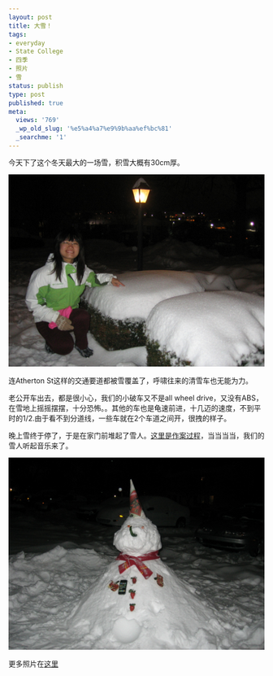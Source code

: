 ```yaml
---
layout: post
title: 大雪！
tags:
- everyday
- State College
- 四季
- 照片
- 雪
status: publish
type: post
published: true
meta:
  views: '769'
  _wp_old_slug: '%e5%a4%a7%e9%9b%aa%ef%bc%81'
  _searchme: '1'
---
```

今天下了这个冬天最大的一场雪，积雪大概有30cm厚。


![](/images/2010/07/img_0912.jpg)

连Atherton St这样的交通要道都被雪覆盖了，呼啸往来的清雪车也无能为力。

老公开车出去，都是很小心，我们的小破车又不是all wheel drive，又没有ABS，在雪地上摇摇摆摆，十分恐怖。。其他的车也是龟速前进，十几迈的速度，不到平时的1/2.由于看不到分道线，一些车就在2个车道之间开，很拽的样子。

晚上雪终于停了，于是在家门前堆起了雪人。<a href="http://picasaweb.google.com/MaZhaorong/BirthOfSnowman" target="_blank">这里是作案过程</a>，当当当当，我们的雪人听起音乐来了。


![](/images/2010/07/img_0936.jpg)

更多照片在<a href="http://picasaweb.google.com/MaZhaorong/HeavySnow" target="_blank">这里</a>
